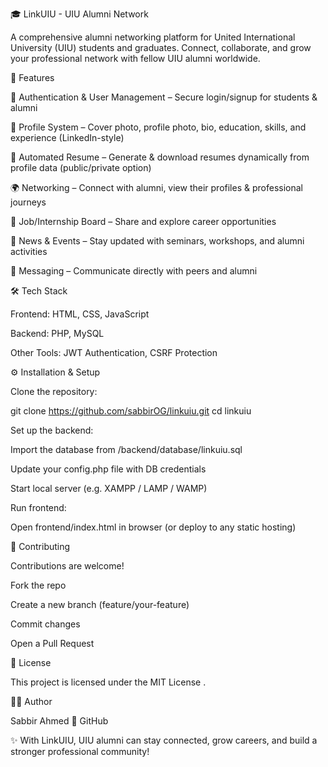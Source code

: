 🎓 LinkUIU - UIU Alumni Network

A comprehensive alumni networking platform for United International University (UIU) students and graduates. Connect, collaborate, and grow your professional network with fellow UIU alumni worldwide.

🌟 Features

🔐 Authentication & User Management – Secure login/signup for students & alumni

👤 Profile System – Cover photo, profile photo, bio, education, skills, and experience (LinkedIn-style)

📄 Automated Resume – Generate & download resumes dynamically from profile data (public/private option)

🌍 Networking – Connect with alumni, view their profiles & professional journeys

💼 Job/Internship Board – Share and explore career opportunities

📰 News & Events – Stay updated with seminars, workshops, and alumni activities

💬 Messaging – Communicate directly with peers and alumni

🛠️ Tech Stack

Frontend: HTML, CSS, JavaScript

Backend: PHP, MySQL

Other Tools: JWT Authentication, CSRF Protection

⚙️ Installation & Setup

Clone the repository:

git clone https://github.com/sabbirOG/linkuiu.git
cd linkuiu


Set up the backend:

Import the database from /backend/database/linkuiu.sql

Update your config.php file with DB credentials

Start local server (e.g. XAMPP / LAMP / WAMP)

Run frontend:

Open frontend/index.html in browser (or deploy to any static hosting)

🤝 Contributing

Contributions are welcome!

Fork the repo

Create a new branch (feature/your-feature)

Commit changes

Open a Pull Request

📜 License

This project is licensed under the MIT License
.

👨‍💻 Author

Sabbir Ahmed
🔗 GitHub

✨ With LinkUIU, UIU alumni can stay connected, grow careers, and build a stronger professional community!
